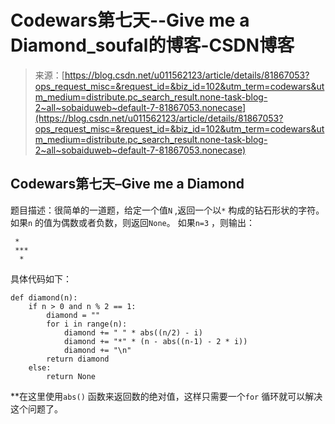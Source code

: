 <!--yml
category: codewars
date: 2022-08-13 11:43:54
-->

# Codewars第七天--Give me a Diamond_soufal的博客-CSDN博客

> 来源：[https://blog.csdn.net/u011562123/article/details/81867053?ops_request_misc=&request_id=&biz_id=102&utm_term=codewars&utm_medium=distribute.pc_search_result.none-task-blog-2~all~sobaiduweb~default-7-81867053.nonecase](https://blog.csdn.net/u011562123/article/details/81867053?ops_request_misc=&request_id=&biz_id=102&utm_term=codewars&utm_medium=distribute.pc_search_result.none-task-blog-2~all~sobaiduweb~default-7-81867053.nonecase)

## Codewars第七天–Give me a Diamond

题目描述：很简单的一道题，给定一个值`N` ,返回一个以`*` 构成的钻石形状的字符。
如果`n` 的值为偶数或者负数，则返回`None`。
如果`n=3` ，则输出：

```
 *
 ***
  *
```

具体代码如下：

```
def diamond(n):
    if n > 0 and n % 2 == 1:
        diamond = ""
        for i in range(n):
            diamond += " " * abs((n/2) - i)
            diamond += "*" * (n - abs((n-1) - 2 * i))
            diamond += "\n"
        return diamond
    else:
        return None
```

**在这里使用`abs()` 函数来返回数的绝对值，这样只需要一个`for` 循环就可以解决这个问题了。